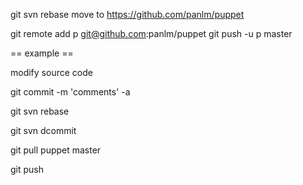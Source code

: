 
git svn rebase
move to https://github.com/panlm/puppet

git remote add p git@github.com:panlm/puppet
git push -u p master



== example ==

modify source code

git commit -m 'comments' -a

git svn rebase

git svn dcommit 

git pull puppet master

git push


